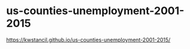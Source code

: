 # us-counties-unemployment-2001-2015

https://kwstancil.github.io/us-counties-unemployment-2001-2015/
